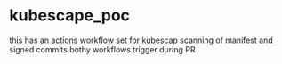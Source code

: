 # kubescape_poc
this has an actions workflow set for kubescap scanning of manifest and signed commits
bothy workflows trigger during PR
